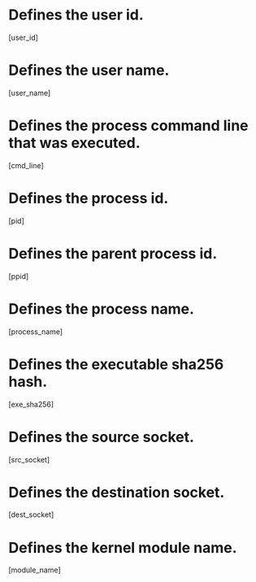 # Defines the user id.
[user_id]

# Defines the user name.
[user_name]

# Defines the process command line that was executed.
[cmd_line]

# Defines the process id.
[pid]

# Defines the parent process id.
[ppid]

# Defines the process name.
[process_name]

# Defines the executable sha256 hash.
[exe_sha256]

# Defines the source socket.
[src_socket]

# Defines the destination socket.
[dest_socket]

# Defines the kernel module name.
[module_name]